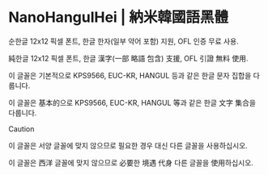 # NanoHangulHei | 納米韓國語黑體

순한글 12x12 픽셀 폰트, 한글 한자(일부 약어 포함) 지원, OFL 인증 무료 사용.

純한글 12x12 픽셀 폰트, 한글 漢字(一部 略語 包含) 支援, OFL 引證 無料 使用.

이 글꼴은 기본적으로 KPS9566, EUC-KR, HANGUL 등과 같은 한글 문자 집합을 다룹니다.

이 글꼴은 基本的으로 KPS9566, EUC-KR, HANGUL 等과 같은 한글 文字 集合을 다룹니다.

>[!CAUTION]
>
> 이 글꼴은 서양 글꼴에 맞지 않으므로 필요한 경우 대신 다른 글꼴을 사용하십시오.
>
> 이 글꼴은 西洋 글꼴에 맞지 않으므로 必要한 境遇 代身 다른 글꼴을 使用하십시오.

